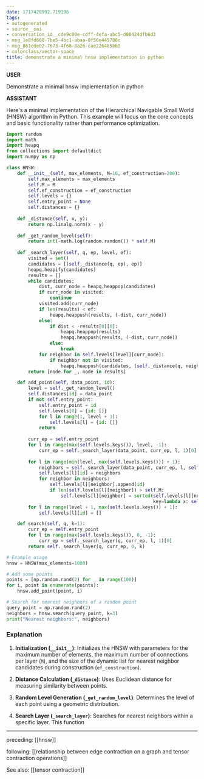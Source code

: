 ```yaml
---
date: 1717420992.719196
tags:
- autogenerated
- source__oai
- conversation_id__cde9c00e-cdff-4efa-abc5-d00424dfb6d3
- msg_1e8fd660-7be5-4bc1-abaa-8f56e445788c
- msg_861ede02-7673-4f68-8a26-cae226485bb9
- colorclass/vector-space
title: demonstrate a minimal hnsw implementation in python
---
```


**USER**

Demonstrate a minimal hnsw implementation in python


**ASSISTANT**

Here's a minimal implementation of the Hierarchical Navigable Small World (HNSW) algorithm in Python. This example will focus on the core concepts and basic functionality rather than performance optimization.

```python
import random
import math
import heapq
from collections import defaultdict
import numpy as np

class HNSW:
    def __init__(self, max_elements, M=16, ef_construction=200):
        self.max_elements = max_elements
        self.M = M
        self.ef_construction = ef_construction
        self.levels = {}
        self.entry_point = None
        self.distances = {}
        
    def _distance(self, x, y):
        return np.linalg.norm(x - y)
        
    def _get_random_level(self):
        return int(-math.log(random.random()) * self.M)
        
    def _search_layer(self, q, ep, level, ef):
        visited = set()
        candidates = [(self._distance(q, ep), ep)]
        heapq.heapify(candidates)
        results = []
        while candidates:
            dist, curr_node = heapq.heappop(candidates)
            if curr_node in visited:
                continue
            visited.add(curr_node)
            if len(results) < ef:
                heapq.heappush(results, (-dist, curr_node))
            else:
                if dist < -results[0][0]:
                    heapq.heappop(results)
                    heapq.heappush(results, (-dist, curr_node))
                else:
                    break
            for neighbor in self.levels[level][curr_node]:
                if neighbor not in visited:
                    heapq.heappush(candidates, (self._distance(q, neighbor), neighbor))
        return [node for _, node in results]

    def add_point(self, data_point, id):
        level = self._get_random_level()
        self.distances[id] = data_point
        if not self.entry_point:
            self.entry_point = id
            self.levels[0] = {id: []}
            for l in range(1, level + 1):
                self.levels[l] = {id: []}
            return
        
        curr_ep = self.entry_point
        for l in range(max(self.levels.keys()), level, -1):
            curr_ep = self._search_layer(data_point, curr_ep, l, 1)[0]
        
        for l in range(min(level, max(self.levels.keys())) + 1):
            neighbors = self._search_layer(data_point, curr_ep, l, self.ef_construction)
            self.levels[l][id] = neighbors
            for neighbor in neighbors:
                self.levels[l][neighbor].append(id)
                if len(self.levels[l][neighbor]) > self.M:
                    self.levels[l][neighbor] = sorted(self.levels[l][neighbor], 
                                                      key=lambda x: self._distance(self.distances[neighbor], self.distances[x]))[:self.M]
        for l in range(level + 1, max(self.levels.keys()) + 1):
            self.levels[l][id] = []

    def search(self, q, k=1):
        curr_ep = self.entry_point
        for l in range(max(self.levels.keys()), 0, -1):
            curr_ep = self._search_layer(q, curr_ep, l, 1)[0]
        return self._search_layer(q, curr_ep, 0, k)

# Example usage
hnsw = HNSW(max_elements=1000)

# Add some points
points = [np.random.rand(2) for _ in range(100)]
for i, point in enumerate(points):
    hnsw.add_point(point, i)

# Search for nearest neighbors of a random point
query_point = np.random.rand(2)
neighbors = hnsw.search(query_point, k=3)
print("Nearest neighbors:", neighbors)
```

### Explanation

1. **Initialization (`__init__`)**: Initializes the HNSW with parameters for the maximum number of elements, the maximum number of connections per layer (`M`), and the size of the dynamic list for nearest neighbor candidates during construction (`ef_construction`).

2. **Distance Calculation (`_distance`)**: Uses Euclidean distance for measuring similarity between points.

3. **Random Level Generation (`_get_random_level`)**: Determines the level of each point using a geometric distribution.

4. **Search Layer (`_search_layer`)**: Searches for nearest neighbors within a specific layer. This function


---

preceding: [[hnsw]]  


following: [[relationship between edge contraction on a graph and tensor contraction operations]]

See also: [[tensor contraction]]